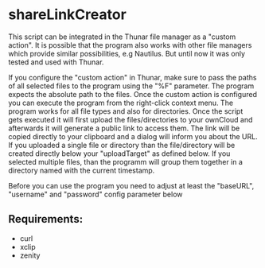 shareLinkCreator
================

This script can be integrated in the Thunar file manager as a "custom
action". It is possible that the program also works with other file managers
which provide similar possibilities, e.g Nautilus. But until now it was only
tested and used with Thunar.

If you configure the "custom action" in Thunar, make sure to pass the paths of
all selected files to the program using the "%F" parameter. The program expects
the absolute path to the files.  Once the custom action is configured you can
execute the program from the right-click context menu. The program works for
all file types and also for directories. Once the script gets executed it will
first upload the files/directories to your ownCloud and afterwards it will
generate a public link to access them. The link will be copied directly to your
clipboard and a dialog will inform you about the URL. If you uploaded a single
file or directory than the file/directory will be created directly below your
"uploadTarget" as defined below. If you selected multiple files, than the
programm will group them together in a directory named with the current
timestamp.

Before you can use the program you need to adjust at least the "baseURL",
"username" and "password" config parameter below

Requirements:
-------------

- curl
- xclip
- zenity
